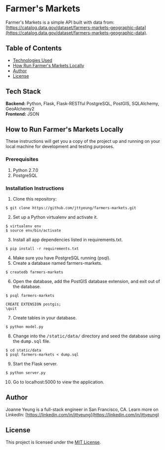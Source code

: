 Farmer's Markets
======

Farmer's Markets is a simple API built with data from: [https://catalog.data.gov/dataset/farmers-markets-geographic-data](https://catalog.data.gov/dataset/farmers-markets-geographic-data).



Table of Contents
------
* [Technologies Used](#technology)
* [How Run Farmer's Markets Locally](#run)
* [Author](#author)
* [License](#license)


## <a name="technology"></a>Tech Stack

<b>Backend:</b> Python, Flask, Flask-RESTful PostgreSQL, PostGIS, SQLAlchemy, GeoAlchemy2<br/>
<b>Frontend:</b> JSON<br/>


## <a name="run"></a>How to Run Farmer's Markets Locally

These instructions will get you a copy of the project up and running on your local machine for development and testing purposes.



### Prerequisites

1. Python 2.7.0
2. PostgreSQL



### Installation Instructions
1. Clone this repository:
  ```
  $ git clone https://github.com/jttyeung/farmers-markets.git
  ```

2. Set up a Python virtualenv and activate it.
  ```
  $ virtualenv env
  $ source env/bin/activate
  ```

3. Install all app dependencies listed in requirements.txt.
  ```
  $ pip install -r requirements.txt
  ```

4. Make sure you have PostgreSQL running (psql).
5. Create a database named farmers-markets.
  ```
  $ createdb farmers-markets
  ```

6. Open the database, add the PostGIS database extension, and exit out of the database.
  ```
  $ psql farmers-markets
  ```

  ```
  CREATE EXTENSION postgis;
  \quit
  ```

7. Create tables in your database.
  ```
  $ python model.py
  ```

8. Change into the <kbd>/static/data/</kbd> directory and seed the database using the <kbd>dump.sql</kbd> file.
  ```
  $ cd static/data
  $ psql farmers-markets < dump.sql

  ```

9. Start the Flask server.
  ```
  $ python server.py
  ```

10. Go to localhost:5000 to view the application.



## <a name="author"></a>Author

Joanne Yeung is a full-stack engineer in San Francisco, CA.
Learn more on LinkedIn: [https://linkedin.com/in/jttyeung](https://linkedin.com/in/jttyeung)



## <a name="license"></a>License

This project is licensed under the [MIT License](LICENSE.md).

